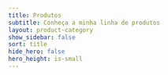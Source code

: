 ```yaml
---
title: Produtos
subtitle: Conheça a minha linha de produtos
layout: product-category
show_sidebar: false
sort: title
hide_hero: false
hero_height: is-small
---
```


